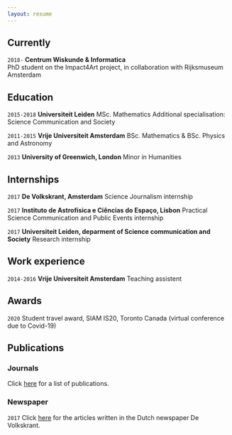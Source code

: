 ```yaml
---
layout: resume
---
```

## Currently
`2018-`
__Centrum Wiskunde & Informatica__   
PhD student on the Impact4Art project, in collaboration with Rijksmuseum Amsterdam

## Education

`2015-2018`
__Universiteit Leiden__
MSc. Mathematics
Additional specialisation: Science Communication and Society

`2011-2015`
__Vrije Universiteit Amsterdam__
BSc. Mathematics & BSc. Physics and Astronomy

`2013`
__University of Greenwich, London__
Minor in Humanities

## Internships

`2017`
__De Volkskrant, Amsterdam__
Science Journalism internship

`2017`
__Instituto de Astrofísica e Ciências do Espaço, Lisbon__
Practical Science Communication and Public Events internship

`2017`
__Universiteit Leiden, deparment of Science communication and Society__
Research internship

## Work experience

`2014-2016`
__Vrije Universiteit Amsterdam__
Teaching assistent



## Awards

`2020`
Student travel award, SIAM IS20, Toronto Canada (virtual conference due to Covid-19)

## Publications

### Journals
Click [here](https://orcid.org/0000-0001-5668-5326) for a list of publications. 
<!-- A list is also available [online](https://scholar.google.co.uk/citations?user=LTOTl0YAAAAJ) -->

### Newspaper

`2017`
Click [here](https://www.volkskrant.nl/auteur/francien-bossema) for the articles written in the Dutch newspaper De Volkskrant. 



<!-- ### Footer

Last updated: August 2020 -->


